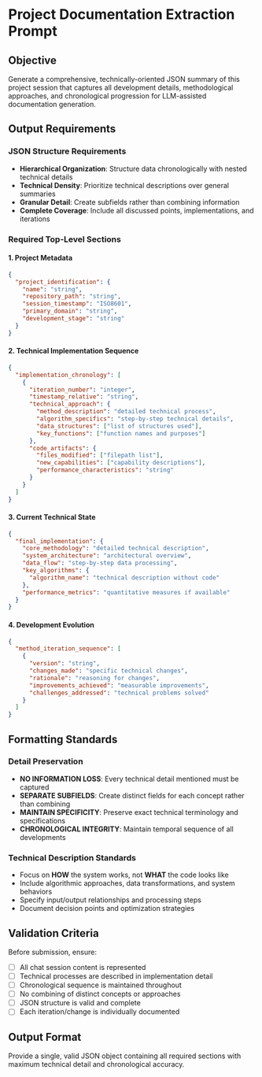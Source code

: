 # Project Documentation Extraction Prompt

## Objective
Generate a comprehensive, technically-oriented JSON summary of this project session that captures all development details, methodological approaches, and chronological progression for LLM-assisted documentation generation.

## Output Requirements

### JSON Structure Requirements
- **Hierarchical Organization**: Structure data chronologically with nested technical details
- **Technical Density**: Prioritize technical descriptions over general summaries  
- **Granular Detail**: Create subfields rather than combining information
- **Complete Coverage**: Include all discussed points, implementations, and iterations

### Required Top-Level Sections

#### 1. Project Metadata
```json
{
  "project_identification": {
    "name": "string",
    "repository_path": "string",
    "session_timestamp": "ISO8601",
    "primary_domain": "string",
    "development_stage": "string"
  }
}
```

#### 2. Technical Implementation Sequence
```json
{
  "implementation_chronology": [
    {
      "iteration_number": "integer",
      "timestamp_relative": "string",
      "technical_approach": {
        "method_description": "detailed technical process",
        "algorithm_specifics": "step-by-step technical details",
        "data_structures": ["list of structures used"],
        "key_functions": ["function names and purposes"]
      },
      "code_artifacts": {
        "files_modified": ["filepath list"],
        "new_capabilities": ["capability descriptions"],
        "performance_characteristics": "string"
      }
    }
  ]
}
```

#### 3. Current Technical State
```json
{
  "final_implementation": {
    "core_methodology": "detailed technical description",
    "system_architecture": "architectural overview",
    "data_flow": "step-by-step data processing",
    "key_algorithms": {
      "algorithm_name": "technical description without code"
    },
    "performance_metrics": "quantitative measures if available"
  }
}
```

#### 4. Development Evolution
```json
{
  "method_iteration_sequence": [
    {
      "version": "string",
      "changes_made": "specific technical changes",
      "rationale": "reasoning for changes",
      "improvements_achieved": "measurable improvements",
      "challenges_addressed": "technical problems solved"
    }
  ]
}
```

## Formatting Standards

### Detail Preservation
- **NO INFORMATION LOSS**: Every technical detail mentioned must be captured
- **SEPARATE SUBFIELDS**: Create distinct fields for each concept rather than combining
- **MAINTAIN SPECIFICITY**: Preserve exact technical terminology and specifications
- **CHRONOLOGICAL INTEGRITY**: Maintain temporal sequence of all developments

### Technical Description Standards
- Focus on **HOW** the system works, not **WHAT** the code looks like
- Include algorithmic approaches, data transformations, and system behaviors
- Specify input/output relationships and processing steps
- Document decision points and optimization strategies

## Validation Criteria
Before submission, ensure:
- [ ] All chat session content is represented
- [ ] Technical processes are described in implementation detail
- [ ] Chronological sequence is maintained throughout
- [ ] No combining of distinct concepts or approaches
- [ ] JSON structure is valid and complete
- [ ] Each iteration/change is individually documented

## Output Format
Provide a single, valid JSON object containing all required sections with maximum technical detail and chronological accuracy.
